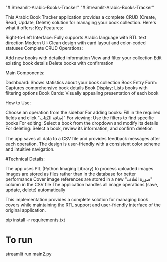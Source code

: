 "# Streamlit-Arabic-Books-Tracker" 
"# Streamlit-Arabic-Books-Tracker" 

This Arabic Book Tracker application provides a complete CRUD (Create, Read, Update, Delete) solution for managing your book collection. Here's what it offers:
Key Features:

Right-to-Left Interface: Fully supports Arabic language with RTL text direction
Modern UI: Clean design with card layout and color-coded statuses
Complete CRUD Operations:

Add new books with detailed information
View and filter your collection
Edit existing book details
Delete books with confirmation



Main Components:

Dashboard: Shows statistics about your book collection
Book Entry Form: Captures comprehensive book details
Book Display: Lists books with filtering options
Book Cards: Visually appealing presentation of each book

How to Use:

Choose an operation from the sidebar
For adding books: Fill in the required fields and click "إضافة الكتاب"
For viewing: Use the filters to find specific books
For editing: Select a book from the dropdown and modify its details
For deleting: Select a book, review its information, and confirm deletion

The app saves all data to a CSV file and provides feedback messages after each operation. The design is user-friendly with a consistent color scheme and intuitive navigation.


#Technical Details:

The app uses PIL (Python Imaging Library) to process uploaded images
Images are stored as files rather than in the database for better performance
Cover image references are stored in a new "صورة الغلاف" column in the CSV file
The application handles all image operations (save, update, delete) automatically

This implementation provides a complete solution for managing book covers while maintaining the RTL support and user-friendly interface of the original application.



pip install -r requirements.txt

# To run
streamlit run main2.py
